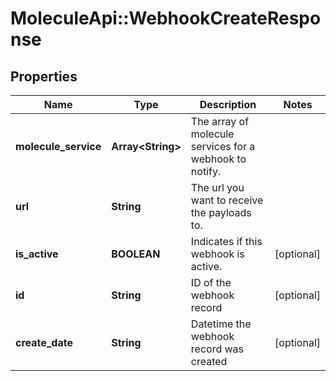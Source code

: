 # MoleculeApi::WebhookCreateResponse

## Properties
Name | Type | Description | Notes
------------ | ------------- | ------------- | -------------
**molecule_service** | **Array&lt;String&gt;** | The array of molecule services for a webhook to notify. | 
**url** | **String** | The url you want to receive the payloads to. | 
**is_active** | **BOOLEAN** | Indicates if this webhook is active. | [optional] 
**id** | **String** | ID of the webhook record | [optional] 
**create_date** | **String** | Datetime the webhook record was created | [optional] 


